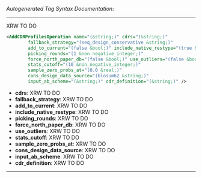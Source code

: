 _Autogenerated Tag Syntax Documentation:_

---
XRW TO DO

```xml
<AddCDRProfilesOperation name="(&string;)" cdrs="(&string;)"
        fallback_strategy="(seq_design_conservative &string;)"
        add_to_current="(false &bool;)" include_native_restype="(true &bool;)"
        picking_rounds="(1 &non_negative_integer;)"
        force_north_paper_db="(false &bool;)" use_outliers="(false &bool;)"
        stats_cutoff="(10 &non_negative_integer;)"
        sample_zero_probs_at="(0.0 &real;)"
        cons_design_data_source="(blosum62 &string;)"
        input_ab_scheme="(&string;)" cdr_definition="(&string;)" />
```

-   **cdrs**: XRW TO DO
-   **fallback_strategy**: XRW TO DO
-   **add_to_current**: XRW TO DO
-   **include_native_restype**: XRW TO DO
-   **picking_rounds**: XRW TO DO
-   **force_north_paper_db**: XRW TO DO
-   **use_outliers**: XRW TO DO
-   **stats_cutoff**: XRW TO DO
-   **sample_zero_probs_at**: XRW TO DO
-   **cons_design_data_source**: XRW TO DO
-   **input_ab_scheme**: XRW TO DO
-   **cdr_definition**: XRW TO DO

---

